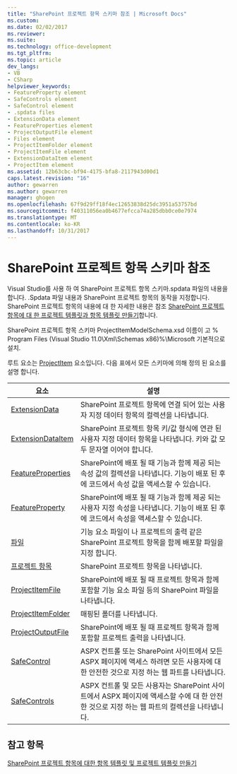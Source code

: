 ```yaml
---
title: "SharePoint 프로젝트 항목 스키마 참조 | Microsoft Docs"
ms.custom: 
ms.date: 02/02/2017
ms.reviewer: 
ms.suite: 
ms.technology: office-development
ms.tgt_pltfrm: 
ms.topic: article
dev_langs:
- VB
- CSharp
helpviewer_keywords:
- FeatureProperty element
- SafeControls element
- SafeControl element
- .spdata files
- ExtensionData element
- FeatureProperties element
- ProjectOutputFile element
- Files element
- ProjectItemFolder element
- ProjectItemFile element
- ExtensionDataItem element
- ProjectItem element
ms.assetid: 12b63cbc-bf94-4175-bfa8-2117943d00d1
caps.latest.revision: "16"
author: gewarren
ms.author: gewarren
manager: ghogen
ms.openlocfilehash: 67f9d29ff18f4ec12653838d25dc3951a53757bd
ms.sourcegitcommit: f40311056ea0b4677efcca74a285dbb0ce0e7974
ms.translationtype: MT
ms.contentlocale: ko-KR
ms.lasthandoff: 10/31/2017
---
```

# <a name="sharepoint-project-item-schema-reference"></a>SharePoint 프로젝트 항목 스키마 참조
  Visual Studio를 사용 하 여 SharePoint 프로젝트 항목 스키마.spdata 파일의 내용을 합니다. .Spdata 파일 내용과 SharePoint 프로젝트 항목의 동작을 지정합니다. SharePoint 프로젝트 항목의 내용에 대 한 자세한 내용은 참조 [SharePoint 프로젝트 항목에 대 한 프로젝트 템플릿과 항목 템플릿 만들기](../sharepoint/creating-item-templates-and-project-templates-for-sharepoint-project-items.md)합니다.  
  
 SharePoint 프로젝트 항목 스키마 ProjectItemModelSchema.xsd 이름이 고 % Program Files (Visual Studio 11.0\Xml\Schemas x86)%\Microsoft 기본적으로 설치.  
  
 루트 요소는 [ProjectItem](../sharepoint/projectitem-element.md) 요소입니다. 다음 표에서 모든 스키마에 의해 정의 된 요소를 설명 합니다.  
  
|요소|설명|  
|-------------|-----------------|  
|[ExtensionData](../sharepoint/extensiondata-element.md)|SharePoint 프로젝트 항목에 연결 되어 있는 사용자 지정 데이터 항목의 컬렉션을 나타냅니다.|  
|[ExtensionDataItem](../sharepoint/extensiondataitem-element.md)|SharePoint 프로젝트 항목 키/값 형식에 연관 된 사용자 지정 데이터 항목을 나타냅니다. 키와 값 모두 문자열 이어야 합니다.|  
|[FeatureProperties](../sharepoint/featureproperties-element.md)|SharePoint에 배포 될 때 기능과 함께 제공 되는 속성 값의 컬렉션을 나타냅니다. 기능이 배포 된 후에 코드에서 속성 값을 액세스할 수 있습니다.|  
|[FeatureProperty](../sharepoint/featureproperty-element.md)|SharePoint에 배포 될 때 기능과 함께 제공 되는 사용자 지정 속성을 나타냅니다. 기능이 배포 된 후에 코드에서 속성을 액세스할 수 있습니다.|  
|[파일](../sharepoint/files-element.md)|기능 요소 파일이 나 프로젝트의 출력 같은 SharePoint 프로젝트 항목을 함께 배포할 파일을 지정 합니다.|  
|[프로젝트 항목](../sharepoint/projectitem-element.md)|SharePoint 프로젝트 항목을 나타냅니다.|  
|[ProjectItemFile](../sharepoint/projectitemfile-element.md)|SharePoint에 배포 될 때 프로젝트 항목과 함께 포함할 기능 요소 파일 등의 SharePoint 파일을 나타냅니다.|  
|[ProjectItemFolder](../sharepoint/projectitemfolder-element.md)|매핑된 폴더를 나타냅니다.|  
|[ProjectOutputFile](../sharepoint/projectoutputfile-element.md)|SharePoint에 배포 될 때 프로젝트 항목과 함께 포함할 프로젝트 출력을 나타냅니다.|  
|[SafeControl](../sharepoint/safecontrol-element.md)|ASPX 컨트롤 또는 SharePoint 사이트에서 모든 ASPX 페이지에 액세스 하려면 모든 사용자에 대 한 안전한 것으로 지정 하는 웹 파트를 나타냅니다.|  
|[SafeControls](../sharepoint/safecontrols-element.md)|ASPX 컨트롤 및 모든 사용자는 SharePoint 사이트에서 ASPX 페이지에 액세스할 수에 대 한 안전한 것으로 지정 하는 웹 파트의 컬렉션을 나타냅니다.|  
  
## <a name="see-also"></a>참고 항목  
 [SharePoint 프로젝트 항목에 대한 항목 템플릿 및 프로젝트 템플릿 만들기](../sharepoint/creating-item-templates-and-project-templates-for-sharepoint-project-items.md)  
  
  